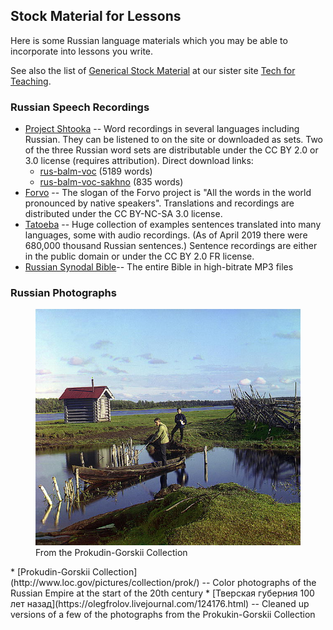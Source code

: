 ## Stock Material for Lessons

Here is some Russian language materials which you may be able to incorporate
into lessons you write.

See also the list of [Generical Stock Material](https://tech-for-teaching.nuhub.net/stock-material)
at our sister site [Tech for Teaching](https://tech-for-teaching.nuhub.net).

### Russian Speech Recordings
* [Project Shtooka](http://shtooka.net/overview.php?lang=rus) --
	Word recordings in several languages including Russian. They can
	be listened to on the site or downloaded as sets. Two of the
	three Russian word sets are distributable under the CC BY 2.0
	or 3.0 license (requires attribution). Direct download links:
  * [rus-balm-voc](http://download.shtooka.net/rus-balm-voc_flac.tar) (5189 words)
  * [rus-balm-voc-sakhno](http://download.shtooka.net/rus-balm-voc-sakhno_flac.tar) (835 words)
* [Forvo](https://forvo.com/) --
	The slogan of the Forvo project is "All the words in the world pronounced
	by native speakers".  Translations and recordings are distributed under
	the CC BY-NC-SA 3.0 license.
* [Tatoeba](https://tatoeba.org/eng/) --
	Huge collection of examples sentences translated into many languages,
	some with audio recordings. (As of April 2019 there were 680,000
	thousand Russian sentences.) Sentence recordings are either in the
	public domain or under the CC BY 2.0 FR license.
* [Russian Synodal Bible](http://www.blagovestnik.org/bible/blag320.htm)--
	The entire Bible in high-bitrate MP3 files

### Russian Photographs
<figure class="right_edge">
	<img src="../assets/images/prok-04842r.jpg" alt="Two men and a boat. Little log building and lake in background">
	<figcaption>From the Prokudin-Gorskii Collection</figcaption>
</figure>
* [Prokudin-Gorskii Collection](http://www.loc.gov/pictures/collection/prok/) --
	Color photographs of the Russian Empire at the start of the 20th century
* [Тверская губерния 100 лет назад](https://olegfrolov.livejournal.com/124176.html) --
	Cleaned up versions of a few of the photographs from the
	Prokukin-Gorskii Collection

